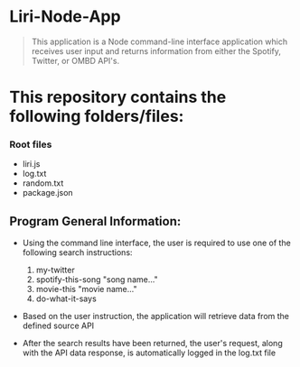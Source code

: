 # Liri-Node-App

> This application is a Node command-line interface application which receives user input and returns information from either the Spotify, Twitter, or OMBD API's.

# This repository contains the following folders/files:

### Root files
 * liri.js
 * log.txt
 * random.txt
 * package.json

## Program General Information:

 * Using the command line interface, the user is required to use one of the following search instructions: 
 	1. my-twitter
 	2. spotify-this-song "song name..."
 	3. movie-this "movie name..."
 	4. do-what-it-says

 * Based on the user instruction, the application will retrieve data from the defined source API

 * After the search results have been returned, the user's request, along with the API data response, is automatically logged in the log.txt file

